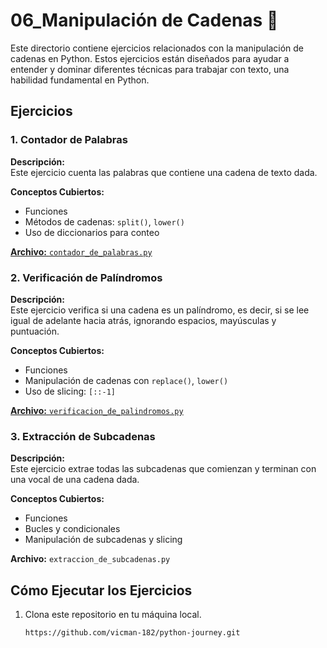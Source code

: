 # 06_Manipulación de Cadenas 🧵

Este directorio contiene ejercicios relacionados con la manipulación de cadenas en Python. Estos ejercicios están diseñados para ayudar a entender y dominar diferentes técnicas para trabajar con texto, una habilidad fundamental en Python.

## Ejercicios

### 1. Contador de Palabras
**Descripción:**  
Este ejercicio cuenta las palabras que contiene una cadena de texto dada.

**Conceptos Cubiertos:**
- Funciones
- Métodos de cadenas: `split()`, `lower()`
- Uso de diccionarios para conteo

[**Archivo:** `contador_de_palabras.py`](contador_de_palabras.py)

### 2. Verificación de Palíndromos
**Descripción:**  
Este ejercicio verifica si una cadena es un palíndromo, es decir, si se lee igual de adelante hacia atrás, ignorando espacios, mayúsculas y puntuación.

**Conceptos Cubiertos:**
- Funciones
- Manipulación de cadenas con `replace()`, `lower()`
- Uso de slicing: `[::-1]`

[**Archivo:** `verificacion_de_palindromos.py`](verificacion_de_palindromos.py)

### 3. Extracción de Subcadenas
**Descripción:**  
Este ejercicio extrae todas las subcadenas que comienzan y terminan con una vocal de una cadena dada.

**Conceptos Cubiertos:**
- Funciones
- Bucles y condicionales
- Manipulación de subcadenas y slicing

**Archivo:** `extraccion_de_subcadenas.py`

## Cómo Ejecutar los Ejercicios

1. Clona este repositorio en tu máquina local.
   ```bash
   https://github.com/vicman-182/python-journey.git
   ```
